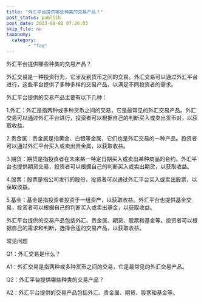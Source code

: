 ```yaml
---
title: "外汇平台提供哪些种类的交易产品？"
post_status: publish
post_date: 2023-08-02 07:26:03
skip_file: no
taxonomy:
  category:
        - "faq"
---
```


外汇平台提供哪些种类的交易产品？

外汇交易是一种投资行为，它涉及到货币之间的交易。外汇交易可以通过外汇平台进行，这些平台提供了多种多样的交易产品，以满足不同投资者的需求。

外汇平台提供的交易产品主要有以下几种：

1.外汇：外汇是指两种或多种货币之间的交易，它是最常见的外汇交易产品。外汇交易可以通过外汇平台进行，投资者可以根据自己的判断买入或卖出货币对，以获取收益。

2.贵金属：贵金属是指黄金、白银等金属，它们也是外汇交易的一种产品。投资者可以通过外汇平台买入或卖出贵金属，以获取收益。

3.期货：期货是指投资者在未来某一特定日期买入或卖出某种商品的合约。外汇平台也提供期货交易，投资者可以根据自己的判断买入或卖出期货，以获取收益。

4.股票：股票是指公司发行的股份，投资者可以通过外汇平台买入或卖出股票，以获取收益。

5.基金：基金是指投资者投资于一组资产，以获取收益。外汇平台也提供基金交易，投资者可以根据自己的判断买入或卖出基金，以获取收益。

外汇平台提供的交易产品包括外汇、贵金属、期货、股票和基金等。投资者可以根据自己的需求和判断，选择合适的交易产品，以获取收益。

常见问题

Q1：外汇交易是什么？

A1：外汇交易是指两种或多种货币之间的交易，它是最常见的外汇交易产品。

Q2：外汇平台提供哪些种类的交易产品？

A2：外汇平台提供的交易产品包括外汇、贵金属、期货、股票和基金等。
